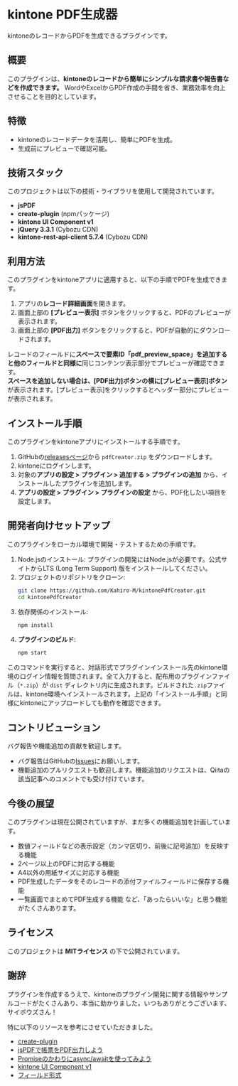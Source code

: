 # kintone PDF生成器

kintoneのレコードからPDFを生成できるプラグインです。

## 概要

このプラグインは、**kintoneのレコードから簡単にシンプルな請求書や報告書などを作成できます。** WordやExcelからPDF作成の手間を省き、業務効率を向上させることを目的としています。

## 特徴

- kintoneのレコードデータを活用し、簡単にPDFを生成。
- 生成前にプレビューで確認可能。

## 技術スタック

このプロジェクトは以下の技術・ライブラリを使用して開発されています。

- **jsPDF**
- **create-plugin** (npmパッケージ)
- **kintone UI Component v1**
- **jQuery 3.3.1** (Cybozu CDN)
- **kintone-rest-api-client 5.7.4** (Cybozu CDN)

## 利用方法

このプラグインをkintoneアプリに適用すると、以下の手順でPDFを生成できます。

1. アプリの**レコード詳細画面**を開きます。
2. 画面上部の **[プレビュー表示]** ボタンをクリックすると、PDFのプレビューが表示されます。
3. 画面上部の **[PDF出力]** ボタンをクリックすると、PDFが自動的にダウンロードされます。

レコードのフィールドに**スペースで要素ID「pdf_preview_space」を追加すると他のフィールドと同様に**同じコンテンツ表示部分でプレビューが確認できます。  
**スペースを追加しない場合は、[PDF出力]ボタンの横に[プレビュー表示]ボタン**が表示されます。[プレビュー表示]をクリックするとヘッダー部分にプレビューが表示されます。  

## インストール手順

このプラグインをkintoneアプリにインストールする手順です。

1. GitHubの[releasesページ](https://github.com/Kahiro-M/kintonePdfCreator/releases)から `pdfCreator.zip` をダウンロードします。
2. kintoneにログインします。
3. 対象の**アプリの設定 > プラグイン > 追加する > プラグインの追加** から、インストールしたプラグインを追加します。
4. **アプリの設定 > プラグイン > プラグインの設定** から、PDF化したい項目を設定します。

## 開発者向けセットアップ

このプラグインをローカル環境で開発・テストするための手順です。

1. Node.jsのインストール:
   プラグインの開発にはNode.jsが必要です。公式サイトからLTS (Long Term Support) 版をインストールしてください。
2. プロジェクトのリポジトリをクローン:
	```bash
   git clone https://github.com/Kahiro-M/kintonePdfCreator.git
   cd kintonePdfCreator
   ```
3. 依存関係のインストール:
   ```bash
   npm install
   ```
4. **プラグインのビルド**:
   ```bash
   npm start
   ```
このコマンドを実行すると、対話形式でプラグインインストール先のkintone環境のログイン情報を質問されます。全て入力すると、配布用のプラグインファイル（`*.zip`）が `dist` ディレクトリ内に生成されます。ビルドされた`.zip`ファイルは、kintone環境へインストールされます。上記の「インストール手順」と同様にkintoneにアップロードしても動作を確認できます。

## コントリビューション

バグ報告や機能追加の貢献を歓迎します。

- バグ報告はGitHubの[Issues](https://www.google.com/search?q=https://github.com/Kahiro-M/kintonePdfCreator/issues)にお願いします。
- 機能追加のプルリクエストも歓迎します。機能追加のリクエストは、Qiitaの該当記事へのコメントでも受け付けています。

## 今後の展望

このプラグインは現在公開されていますが、まだ多くの機能追加を計画しています。

- 数値フィールドなどの表示設定（カンマ区切り、前後に記号追加）を反映する機能
- 2ページ以上のPDFに対応する機能
- A4以外の用紙サイズに対応する機能
- PDF生成したデータをそのレコードの添付ファイルフィールドに保存する機能
- 一覧画面でまとめてPDF生成する機能
など、「あったらいいな」と思う機能がたくさんあります。

## ライセンス

このプロジェクトは **MITライセンス** の下で公開されています。

## 謝辞

プラグインを作成するうえで、kintoneのプラグイン開発に関する情報やサンプルコードがたくさんあり、本当に助かりました。いつもありがとうございます、サイボウズさん！

特に以下のリソースを参考にさせていただきました。
- [create-plugin](https://cybozu.dev/ja/kintone/sdk/development-environment/create-plugin/)
- [jsPDFで帳票をPDF出力しよう](https://cybozu.dev/ja/kintone/tips/development/customize/development-know-how/pdfjs/)
- [Promiseのかわりにasync/awaitを使ってみよう](https://cybozu.dev/ja/kintone/tips/development/customize/development-know-how/javascript-customize-middle-async-await/)
- [kintone UI Component v1](https://cybozu.dev/ja/kintone/sdk/library/kintone-ui-component-v1/)
- [フィールド形式](https://cybozu.dev/ja/kintone/docs/overview/field-types/)
